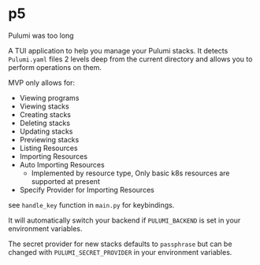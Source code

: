 # p5
Pulumi was too long

A TUI application to help you manage your Pulumi stacks. It detects `Pulumi.yaml` files 2 levels deep from the current directory and allows you to perform operations on them.


MVP only allows for:

- Viewing programs
- Viewing stacks
- Creating stacks
- Deleting stacks
- Updating stacks
- Previewing stacks
- Listing Resources
- Importing Resources
- Auto Importing Resources
    - Implemented by resource type, Only basic k8s resources are supported at present
- Specify Provider for Importing Resources


see `handle_key` function in `main.py` for keybindings.

It will automatically switch your backend if `PULUMI_BACKEND` is set in your environment variables.

The secret provider for new stacks defaults to `passphrase` but can be changed with `PULUMI_SECRET_PROVIDER` in your environment variables.
